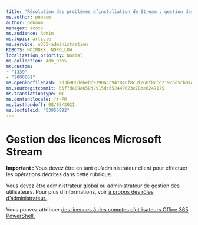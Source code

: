 ```yaml
---
title: 'Résolution des problèmes d’installation de Stream : gestion des licences de flux'
ms.author: pebaum
author: pebaum
manager: scotv
ms.audience: Admin
ms.topic: article
ms.service: o365-administration
ROBOTS: NOINDEX, NOFOLLOW
localization_priority: Normal
ms.collection: Adm_O365
ms.custom:
- "1339"
- "2800001"
ms.openlocfilehash: 2d3b906de6ebc9190acc947846f8c3f260f8ccd2197dd5cb04daa9c2dffbac97
ms.sourcegitcommit: b5f7da89a650d2915dc652449623c78be6247175
ms.translationtype: MT
ms.contentlocale: fr-FR
ms.lasthandoff: 08/05/2021
ms.locfileid: "53955892"
---
```

# <a name="managing-microsoft-stream-licenses"></a>Gestion des licences Microsoft Stream

**Important :** Vous devez être en tant qu’administrateur client pour effectuer les opérations décrites dans cette rubrique.

Vous devez être administrateur global ou administrateur de gestion des utilisateurs. Pour plus d’informations, voir [à propos des rôles d’administrateur.](https://docs.microsoft.com/microsoft-365/admin/add-users/about-admin-roles)

Vous pouvez attribuer [des licences à des comptes d’utilisateurs Office 365 PowerShell.](https://go.microsoft.com/fwlink/p/?linkid=850410)
